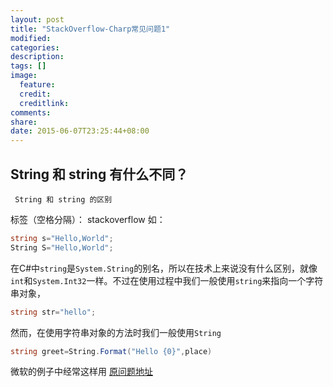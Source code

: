 ```yaml
---
layout: post
title: "StackOverflow-Charp常见问题1"
modified:
categories: 
description:
tags: []
image:
  feature:
  credit:
  creditlink:
comments:
share:
date: 2015-06-07T23:25:44+08:00
---
```

## String 和 string 有什么不同？
``` sharp
 String 和 string 的区别
```
标签（空格分隔）： stackoverflow
如：
```csharp
string s="Hello,World";
String S="Hello,World";
```

在C#中```string```是```System.String```的别名，所以在技术上来说没有什么区别，就像```int```和```System.Int32```一样。不过在使用过程中我们一般使用```string```来指向一个字符串对象，
``` csharp
string str="hello";
```
然而，在使用字符串对象的方法时我们一般使用```String```
``` csharp
string greet=String.Format("Hello {0}",place)
```
微软的例子中经常这样用
 [原问题地址](http://stackoverflow.com/questions/7074/whats-the-difference-between-string-and-String/7077#7077) 



